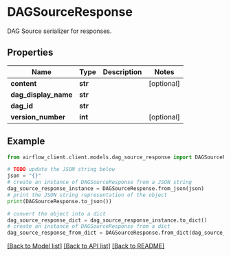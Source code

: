 # DAGSourceResponse

DAG Source serializer for responses.

## Properties

Name | Type | Description | Notes
------------ | ------------- | ------------- | -------------
**content** | **str** |  | [optional] 
**dag_display_name** | **str** |  | 
**dag_id** | **str** |  | 
**version_number** | **int** |  | [optional] 

## Example

```python
from airflow_client.client.models.dag_source_response import DAGSourceResponse

# TODO update the JSON string below
json = "{}"
# create an instance of DAGSourceResponse from a JSON string
dag_source_response_instance = DAGSourceResponse.from_json(json)
# print the JSON string representation of the object
print(DAGSourceResponse.to_json())

# convert the object into a dict
dag_source_response_dict = dag_source_response_instance.to_dict()
# create an instance of DAGSourceResponse from a dict
dag_source_response_from_dict = DAGSourceResponse.from_dict(dag_source_response_dict)
```
[[Back to Model list]](../README.md#documentation-for-models) [[Back to API list]](../README.md#documentation-for-api-endpoints) [[Back to README]](../README.md)


